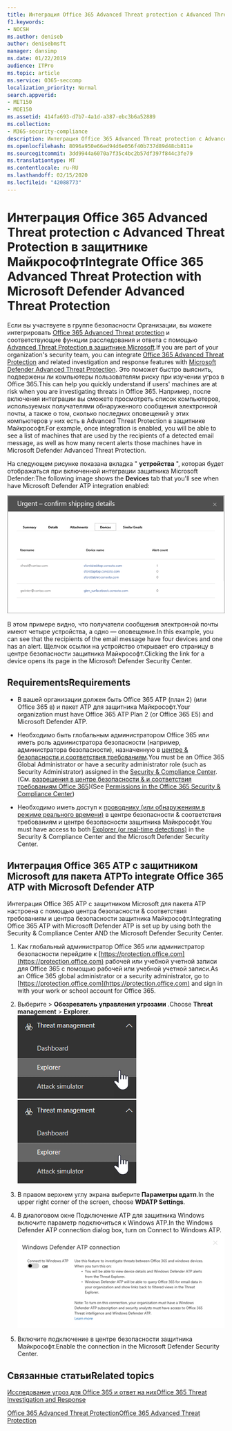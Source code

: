 ```yaml
---
title: Интеграция Office 365 Advanced Threat protection с Advanced Threat Protection в защитнике Майкрософт
f1.keywords:
- NOCSH
ms.author: deniseb
author: denisebmsft
manager: dansimp
ms.date: 01/22/2019
audience: ITPro
ms.topic: article
ms.service: O365-seccomp
localization_priority: Normal
search.appverid:
- MET150
- MOE150
ms.assetid: 414fa693-d7b7-4a1d-a387-ebc3b6a52889
ms.collection:
- M365-security-compliance
description: Интеграция Office 365 Advanced Threat protection с Advanced Threat Protection в защитнике Майкрософт для просмотра подробных сведений об управлении угрозами.
ms.openlocfilehash: 8096a950e66ed94d6e056f40b737d89d48cb811e
ms.sourcegitcommit: 3dd9944a6070a7f35c4bc2b57df397f844c3fe79
ms.translationtype: MT
ms.contentlocale: ru-RU
ms.lasthandoff: 02/15/2020
ms.locfileid: "42088773"
---
```

# <a name="integrate-office-365-advanced-threat-protection-with-microsoft-defender-advanced-threat-protection"></a><span data-ttu-id="67fe2-103">Интеграция Office 365 Advanced Threat protection с Advanced Threat Protection в защитнике Майкрософт</span><span class="sxs-lookup"><span data-stu-id="67fe2-103">Integrate Office 365 Advanced Threat Protection with Microsoft Defender Advanced Threat Protection</span></span>

<span data-ttu-id="67fe2-104">Если вы участвуете в группе безопасности Организации, вы можете интегрировать [Office 365 Advanced Threat protection](office-365-atp.md) и соответствующие функции расследования и ответа с помощью [Advanced Threat Protection в защитнике Microsoft](https://docs.microsoft.com/windows/security/threat-protection/microsoft-defender-atp/microsoft-defender-advanced-threat-protection).</span><span class="sxs-lookup"><span data-stu-id="67fe2-104">If you are part of your organization's security team, you can integrate [Office 365 Advanced Threat Protection](office-365-atp.md) and related investigation and response features with [Microsoft Defender Advanced Threat Protection](https://docs.microsoft.com/windows/security/threat-protection/microsoft-defender-atp/microsoft-defender-advanced-threat-protection).</span></span> <span data-ttu-id="67fe2-105">Это поможет быстро выяснить, подвержены ли компьютеры пользователям риску при изучении угроз в Office 365.</span><span class="sxs-lookup"><span data-stu-id="67fe2-105">This can help you quickly understand if users' machines are at risk when you are investigating threats in Office 365.</span></span> <span data-ttu-id="67fe2-106">Например, после включения интеграции вы сможете просмотреть список компьютеров, используемых получателями обнаруженного сообщения электронной почты, а также о том, сколько последних оповещений у этих компьютеров у них есть в Advanced Threat Protection в защитнике Майкрософт.</span><span class="sxs-lookup"><span data-stu-id="67fe2-106">For example, once integration is enabled, you will be able to see a list of machines that are used by the recipients of a detected email message, as well as how many recent alerts those machines have in Microsoft Defender Advanced Threat Protection.</span></span>
  
<span data-ttu-id="67fe2-107">На следующем рисунке показана вкладка " **устройства** ", которая будет отображаться при включенной интеграции защитника Microsoft Defender:</span><span class="sxs-lookup"><span data-stu-id="67fe2-107">The following image shows the **Devices** tab that you'll see when have Microsoft Defender ATP integration enabled:</span></span>
  
![Когда включен пакет ATP для защитника, вы можете просмотреть список компьютеров с оповещениями.](../../media/fec928ea-8f0c-44d7-80b9-a2e0a8cd4e89.PNG)
  
<span data-ttu-id="67fe2-109">В этом примере видно, что получатели сообщения электронной почты имеют четыре устройства, а одно — оповещение.</span><span class="sxs-lookup"><span data-stu-id="67fe2-109">In this example, you can see that the recipients of the email message have four devices and one has an alert.</span></span> <span data-ttu-id="67fe2-110">Щелчок ссылки на устройство открывает его страницу в центре безопасности защитника Майкрософт.</span><span class="sxs-lookup"><span data-stu-id="67fe2-110">Clicking the link for a device opens its page in the Microsoft Defender Security Center.</span></span>
  
## <a name="requirements"></a><span data-ttu-id="67fe2-111">Requirements</span><span class="sxs-lookup"><span data-stu-id="67fe2-111">Requirements</span></span>

- <span data-ttu-id="67fe2-112">В вашей организации должен быть Office 365 ATP (план 2) (или Office 365 в) и пакет ATP для защитника Майкрософт.</span><span class="sxs-lookup"><span data-stu-id="67fe2-112">Your organization must have Office 365 ATP Plan 2 (or Office 365 E5) and Microsoft Defender ATP.</span></span>
    
- <span data-ttu-id="67fe2-113">Необходимо быть глобальным администратором Office 365 или иметь роль администратора безопасности (например, администратора безопасности), назначенную в [центре &amp; безопасности и соответствия требованиям](https://protection.office.com).</span><span class="sxs-lookup"><span data-stu-id="67fe2-113">You must be an Office 365 Global Administrator or have a security administrator role (such as Security Administrator) assigned in the [Security &amp; Compliance Center](https://protection.office.com).</span></span> <span data-ttu-id="67fe2-114">(См. [разрешения в центре безопасности &amp; и соответствия требованиям Office 365](permissions-in-the-security-and-compliance-center.md))</span><span class="sxs-lookup"><span data-stu-id="67fe2-114">(See [Permissions in the Office 365 Security &amp; Compliance Center](permissions-in-the-security-and-compliance-center.md))</span></span>
    
- <span data-ttu-id="67fe2-115">Необходимо иметь доступ к [проводнику (или обнаружениям в режиме реального времени)](threat-explorer.md) в центре безопасности & соответствия требованиям и центре безопасности защитника Майкрософт.</span><span class="sxs-lookup"><span data-stu-id="67fe2-115">You must have access to both [Explorer (or real-time detections)](threat-explorer.md) in the Security & Compliance Center and the Microsoft Defender Security Center.</span></span>
    
## <a name="to-integrate-office-365-atp-with-microsoft-defender-atp"></a><span data-ttu-id="67fe2-116">Интеграция Office 365 ATP с защитником Microsoft для пакета ATP</span><span class="sxs-lookup"><span data-stu-id="67fe2-116">To integrate Office 365 ATP with Microsoft Defender ATP</span></span>

<span data-ttu-id="67fe2-117">Интеграция Office 365 ATP с защитником Microsoft для пакета ATP настроена с помощью центра безопасности & соответствия требованиям и центра безопасности защитника Майкрософт.</span><span class="sxs-lookup"><span data-stu-id="67fe2-117">Integrating Office 365 ATP with Microsoft Defender ATP is set up by using both the Security & Compliance Center AND the Microsoft Defender Security Center.</span></span>
  
1. <span data-ttu-id="67fe2-118">Как глобальный администратор Office 365 или администратор безопасности перейдите к [https://protection.office.com](https://protection.office.com) рабочей или учебной учетной записи для Office 365 с помощью рабочей или учебной учетной записи.</span><span class="sxs-lookup"><span data-stu-id="67fe2-118">As an Office 365 global administrator or a security administrator, go to [https://protection.office.com](https://protection.office.com) and sign in with your work or school account for Office 365.</span></span>
    
2. <span data-ttu-id="67fe2-119">Выберите \> **Обозреватель** **управления угрозами** .</span><span class="sxs-lookup"><span data-stu-id="67fe2-119">Choose **Threat management** \> **Explorer**.</span></span><br><span data-ttu-id="67fe2-120">![Проводник в меню "Управление угрозами"](../../media/ThreatMgmt-Explorer-nav.png)</span><span class="sxs-lookup"><span data-stu-id="67fe2-120">![Explorer in Threat Management menu](../../media/ThreatMgmt-Explorer-nav.png)</span></span><br>
    
3. <span data-ttu-id="67fe2-121">В правом верхнем углу экрана выберите **Параметры вдатп**.</span><span class="sxs-lookup"><span data-stu-id="67fe2-121">In the upper right corner of the screen, choose **WDATP Settings**.</span></span>
    
4. <span data-ttu-id="67fe2-122">В диалоговом окне Подключение ATP для защитника Windows включите параметр подключиться к Windows ATP.</span><span class="sxs-lookup"><span data-stu-id="67fe2-122">In the Windows Defender ATP connection dialog box, turn on Connect to Windows ATP.</span></span><br>![Подключение к Microsoft Defender ATP](../../media/Explorer-WDATPConnection-dialog.png)<br>
    
5. <span data-ttu-id="67fe2-124">Включите подключение в центре безопасности защитника Майкрософт.</span><span class="sxs-lookup"><span data-stu-id="67fe2-124">Enable the connection in the Microsoft Defender Security Center.</span></span>

  
## <a name="related-topics"></a><span data-ttu-id="67fe2-125">Связанные статьи</span><span class="sxs-lookup"><span data-stu-id="67fe2-125">Related topics</span></span>

[<span data-ttu-id="67fe2-126">Исследование угроз для Office 365 и ответ на них</span><span class="sxs-lookup"><span data-stu-id="67fe2-126">Office 365 Threat Investigation and Response</span></span>](office-365-ti.md)
  
[<span data-ttu-id="67fe2-127">Office 365 Advanced Threat Protection</span><span class="sxs-lookup"><span data-stu-id="67fe2-127">Office 365 Advanced Threat Protection</span></span>](office-365-atp.md)
  

